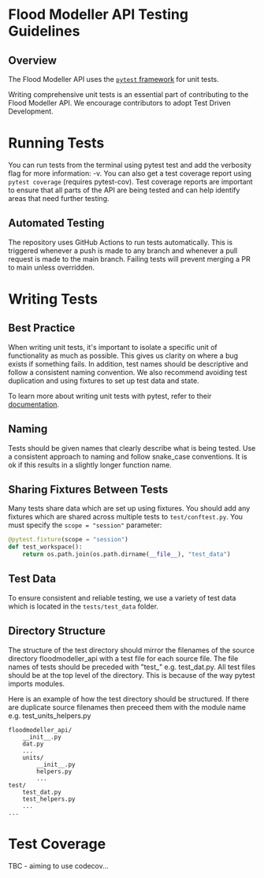 # Flood Modeller API Testing Guidelines
## Overview
The Flood Modeller API uses the [`pytest` framework](https://docs.pytest.org/) for unit tests. 

Writing comprehensive unit tests is an essential part of contributing to the Flood Modeller API. We encourage contributors to adopt Test Driven Development.

# Running Tests
You can run tests from the terminal using pytest test and add the verbosity flag for more information: -v. You can also get a test coverage report using `pytest coverage` (requires pytest-cov). Test coverage reports are important to ensure that all parts of the API are being tested and can help identify areas that need further testing.


## Automated Testing
The repository uses GitHub Actions to run tests automatically. This is triggered whenever a push is made to any branch and whenever a pull request is made to the main branch. Failing tests will prevent merging a PR to main unless overridden.

# Writing Tests 

## Best Practice
When writing unit tests, it's important to isolate a specific unit of functionality as much as possible. This gives us clarity on where a bug exists if something fails. In addition, test names should be descriptive and follow a consistent naming convention. We also recommend avoiding test duplication and using fixtures to set up test data and state.

To learn more about writing unit tests with pytest, refer to their [documentation](https://docs.pytest.org/en/6.2.x/contents.html).

## Naming 

Tests should be given names that clearly describe what is being tested. Use a consistent approach to naming and follow snake_case conventions. It is ok if this results in a slightly longer function name.


## Sharing Fixtures Between Tests

Many tests share data which are set up using fixtures. You should add any fixtures which are shared across multiple tests to `test/conftest.py`. You must specify the `scope = "session"` parameter:
```python
@pytest.fixture(scope = "session")
def test_workspace():
    return os.path.join(os.path.dirname(__file__), "test_data")
```

## Test Data
To ensure consistent and reliable testing, we use a variety of test data which is located in the `tests/test_data` folder. 

## Directory Structure
The structure of the test directory should mirror the filenames of the source directory floodmodeller_api with a test file for each source file. The file names of tests should be preceded with "test_" e.g. test_dat.py. All test files should be at the top level of the directory. This is because of the way pytest imports modules.

Here is an example of how the test directory should be structured. If there are duplicate source filenames then preceed them with the module name e.g. test_units_helpers.py
```
floodmodeller_api/
    __init__.py
    dat.py
    ...
    units/
        __init__.py
        helpers.py
        ...
test/
    test_dat.py
    test_helpers.py
    ...
...
```

# Test Coverage
TBC - aiming to use codecov...